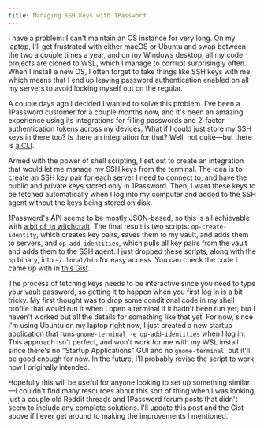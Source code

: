 ```yaml
---
title: Managing SSH Keys with 1Password
---
```

I have a problem: I can't maintain an OS instance for very long. On my laptop, I'll get frustrated with either macOS or Ubuntu and swap between the two a couple times a year, and on my Windows desktop, all my code projects are cloned to WSL, which I manage to corrupt surprisingly often. When I install a new OS, I often forget to take things like SSH keys with me, which means that I end up leaving password authentication enabled on all my servers to avoid locking myself out on the regular.

A couple days ago I decided I wanted to solve this problem. I've been a 1Password customer for a couple months now, and it's been an amazing experience using its integrations for filling passwords and 2-factor authentication tokens across my devices. What if I could just store my SSH keys in there too? Is there an integration for that? Well, not quite—but there *is* [a CLI][1password-cli].

Armed with the power of shell scripting, I set out to create an integration that would let me manage my SSH keys from the terminal. The idea is to create an SSH key pair for each server I need to connect to, and have the public and private keys stored only in 1Password. Then, I want these keys to be fetched automatically when I log into my computer and added to the SSH agent without the keys being stored on disk.

1Password's API seems to be mostly JSON-based, so this is all achievable with [a bit of `jq` witchcraft][tweet-jq-oneliner]. The final result is two scripts: `op-create-identity`, which creates key pairs, saves them to my vault, and adds them to servers, and `op-add-identities`, which pulls all key pairs from the vault and adds them to the SSH agent. I just dropped these scripts, along with the `op` binary, into `~/.local/bin` for easy access. You can check the code I came up with in [this Gist][script-gist].

The process of fetching keys needs to be interactive since you need to type your vault password, so getting it to happen when you first log in is a bit tricky. My first thought was to drop some conditional code in my shell profile that would run it when I open a terminal if it hadn't been run yet, but I haven't worked out all the details for something like that yet. For now, since I'm using Ubuntu on my laptop right now, I just created a new startup application that runs `gnome-terminal -e op-add-identities` when I log in. This approach isn't perfect, and won't work for me with my WSL install since there's no "Startup Applications" GUI and no `gnome-terminal`, but it'll be good enough for now. In the future, I'll probably revise the script to work how I originally intended.

Hopefully this will be useful for anyone looking to set up something similar—I couldn't find many resources about this sort of thing when I was looking, just a couple old Reddit threads and 1Password forum posts that didn't seem to include any complete solutions. I'll update this post and the Gist above if I ever get around to making the improvements I mentioned.

[1password-cli]: https://support.1password.com/command-line-getting-started
[tweet-jq-oneliner]: https://twitter.com/eritbh/status/1344731396879822848?s=20
[script-gist]: https://gist.github.com/Geo1088/5db73c1ddf9c27c425e7f4bd1f054c1c
